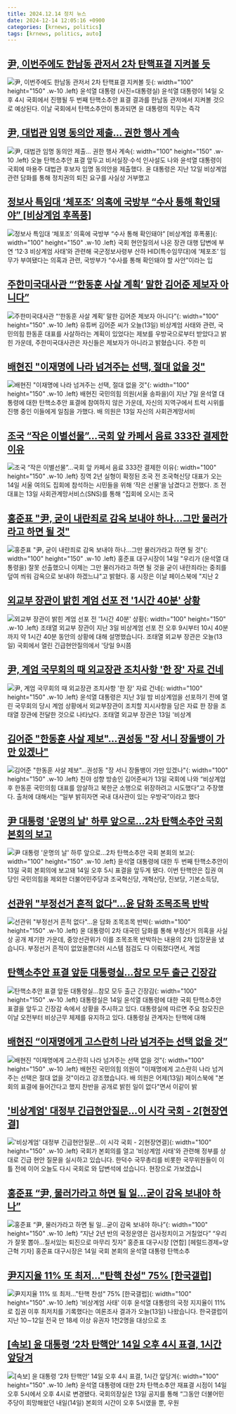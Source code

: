 ```yaml
---
title: 2024.12.14 정치 뉴스
date: 2024-12-14 12:05:16 +0900
categories: [krnews, politics]
tags: [krnews, politics, auto]
---
```

## [尹, 이번주에도 한남동 관저서 2차 탄핵표결 지켜볼 듯](https://n.news.naver.com/mnews/article/018/0005906075)

![尹, 이번주에도 한남동 관저서 2차 탄핵표결 지켜볼 듯](https://mimgnews.pstatic.net/image/origin/018/2024/12/14/5906075.jpg?type=nf220_150){: width="100" height="150" .w-10 .left}
윤석열 대통령 (사진=대통령실) 윤석열 대통령이 14일 오후 4시 국회에서 진행될 두 번째 탄핵소추안 표결 결과를 한남동 관저에서 지켜볼 것으로 예상된다. 이날 국회에서 탄핵소추안이 통과되면 윤 대통령의 직무는 즉각

## [尹, 대법관 임명 동의안 제출… 권한 행사 계속](https://n.news.naver.com/mnews/article/023/0003876471)

![尹, 대법관 임명 동의안 제출… 권한 행사 계속](https://mimgnews.pstatic.net/image/origin/023/2024/12/14/3876471.jpg?type=nf220_150){: width="100" height="150" .w-10 .left}
오늘 탄핵소추안 표결 앞두고 비서실장·수석 인사설도 나와 윤석열 대통령이 국회에 마용주 대법관 후보자 임명 동의안을 제출했다. 윤 대통령은 지난 12일 비상계엄 관련 담화를 통해 정치권의 퇴진 요구를 사실상 거부했고

## [정보사 특임대 ‘체포조’ 의혹에 국방부 “수사 통해 확인돼야” [비상계엄 후폭풍]](https://n.news.naver.com/mnews/article/022/0003994349)

![정보사 특임대 ‘체포조’ 의혹에 국방부 “수사 통해 확인돼야” [비상계엄 후폭풍]](https://mimgnews.pstatic.net/image/origin/022/2024/12/13/3994349.jpg?type=nf220_150){: width="100" height="150" .w-10 .left}
국회 현안질의서 나온 장관 대행 답변에 부연 ‘12·3 비상계엄 사태’와 관련해 국군정보사령부 산하 HID(특수임무대)에 ‘체포조’ 임무가 부여됐다는 의혹과 관련, 국방부가 “수사를 통해 확인돼야 할 사안”이라는 입

## [주한미국대사관 “‘한동훈 사살 계획’ 말한 김어준 제보자 아니다”](https://n.news.naver.com/mnews/article/056/0011856617)

![주한미국대사관 “‘한동훈 사살 계획’ 말한 김어준 제보자 아니다”](https://mimgnews.pstatic.net/image/origin/056/2024/12/13/11856617.jpg?type=nf220_150){: width="100" height="150" .w-10 .left}
유튜버 김어준 씨가 오늘(13일) 비상계엄 사태와 관련, 국민의힘 한동훈 대표를 사살하라는 계획이 있었다는 제보를 우방국으로부터 받았다고 밝힌 가운데, 주한미국대사관은 자신들은 제보자가 아니라고 밝혔습니다. 주한 미

## [배현진 "이재명에 나라 넘겨주는 선택, 절대 없을 것"](https://n.news.naver.com/mnews/article/277/0005517243)

![배현진 "이재명에 나라 넘겨주는 선택, 절대 없을 것"](https://mimgnews.pstatic.net/image/origin/277/2024/12/13/5517243.jpg?type=nf220_150){: width="100" height="150" .w-10 .left}
배현진 국민의힘 의원(서울 송파을)이 지난 7일 윤석열 대통령에 대한 탄핵소추안 표결에 참여하지 않은 가운데, 자신의 지역구에서 트럭 시위를 진행 중인 이들에게 일침을 가했다. 배 의원은 13일 자신의 사회관계망서비

## [조국 “작은 이별선물”…국회 앞 카페서 음료 333잔 결제한 이유](https://n.news.naver.com/mnews/article/009/0005413296)

![조국 “작은 이별선물”…국회 앞 카페서 음료 333잔 결제한 이유](https://mimgnews.pstatic.net/image/origin/009/2024/12/13/5413296.jpg?type=nf220_150){: width="100" height="150" .w-10 .left}
징역 2년 실형이 확정된 조국 전 조국혁신당 대표가 오는 14일 서울 여의도 집회에 참석하는 시민들을 위해 ‘작은 선물’을 남겼다고 전했다. 조 전 대표는 13일 사회관계망서비스(SNS)를 통해 “집회에 오시는 조국

## [홍준표 "尹, 굳이 내란죄로 감옥 보내야 하나…그만 물러가라고 하면 될 것"](https://n.news.naver.com/mnews/article/011/0004427707)

![홍준표 "尹, 굳이 내란죄로 감옥 보내야 하나…그만 물러가라고 하면 될 것"](https://mimgnews.pstatic.net/image/origin/011/2024/12/14/4427707.jpg?type=nf220_150){: width="100" height="150" .w-10 .left}
홍준표 대구시장이 14일 "우리가 (윤석열 대통령을) 잘못 선출했으니 이제는 그만 물러가라고 하면 될 것을 굳이 내란죄라는 중죄를 덮여 씌워 감옥으로 보내야 하겠느냐"고 밝혔다. 홍 시장은 이날 페이스북에 "지난 2

## [외교부 장관이 밝힌 계엄 선포 전 '1시간 40분' 상황](https://n.news.naver.com/mnews/article/057/0001860347)

![외교부 장관이 밝힌 계엄 선포 전 '1시간 40분' 상황](https://mimgnews.pstatic.net/image/origin/057/2024/12/13/1860347.jpg?type=nf220_150){: width="100" height="150" .w-10 .left}
조태열 외교부 장관이 지난 3일 비상계엄 선포 전 오후 9시부터 10시 40분까지 약 1시간 40분 동안의 상황에 대해 설명했습니다. 조태열 외교부 장관은 오늘(13일) 국회에서 열린 긴급현안질의에서 '당일 9시쯤

## [尹, 계엄 국무회의 때 외교장관 조치사항 '한 장' 자료 건네](https://n.news.naver.com/mnews/article/079/0003970462)

![尹, 계엄 국무회의 때 외교장관 조치사항 '한 장' 자료 건네](https://mimgnews.pstatic.net/image/origin/079/2024/12/13/3970462.jpg?type=nf220_150){: width="100" height="150" .w-10 .left}
윤석열 대통령은 지난 3일 밤 비상계엄을 선포하기 전에 열린 국무회의 당시 계엄 상황에서 외교부장관이 조치할 지시사항을 담은 자료 한 장을 조태열 장관에 전달한 것으로 나타났다. 조태열 외교부 장관은 13일 '비상계

## [김어준 "한동훈 사살 제보"…권성동 "장 서니 장돌뱅이 가만 있겠나"](https://n.news.naver.com/mnews/article/025/0003407728)

![김어준 "한동훈 사살 제보"…권성동 "장 서니 장돌뱅이 가만 있겠나"](https://mimgnews.pstatic.net/image/origin/025/2024/12/13/3407728.jpg?type=nf220_150){: width="100" height="150" .w-10 .left}
친야 성향 방송인 김어준씨가 13일 국회에 나와 “비상계엄 후 한동훈 국민의힘 대표를 암살하고 북한군 소행으로 위장하려고 시도했다”고 주장했다. 출처에 대해서는 “일부 밝히자면 국내 대사관이 있는 우방국”이라고 했다

## [尹 대통령 '운명의 날' 하루 앞으로…2차 탄핵소추안 국회 본회의 보고](https://n.news.naver.com/mnews/article/011/0004427441)

![尹 대통령 '운명의 날' 하루 앞으로…2차 탄핵소추안 국회 본회의 보고](https://mimgnews.pstatic.net/image/origin/011/2024/12/13/4427441.jpg?type=nf220_150){: width="100" height="150" .w-10 .left}
윤석열 대통령에 대한 두 번째 탄핵소추안이 13일 국회 본회의에 보고돼 14일 오후 5시 표결을 앞두게 됐다. 이번 탄핵안은 집권 여당인 국민의힘을 제외한 더불어민주당과 조국혁신당, 개혁신당, 진보당, 기본소득당,

## [선관위 "부정선거 흔적 없다"...윤 담화 조목조목 반박](https://n.news.naver.com/mnews/article/052/0002127433)

![선관위 "부정선거 흔적 없다"...윤 담화 조목조목 반박](https://mimgnews.pstatic.net/image/origin/052/2024/12/13/2127433.jpg?type=nf220_150){: width="100" height="150" .w-10 .left}
윤 대통령이 2차 대국민 담화를 통해 부정선거 의혹을 사실상 공개 제기한 가운데, 중앙선관위가 이를 조목조목 반박하는 내용의 2차 입장문을 냈습니다. 부정선거 흔적이 없었을뿐더러 시스템 점검도 다 이뤄졌다면서, 계엄

## [탄핵소추안 표결 앞둔 대통령실…참모 모두 출근 긴장감](https://n.news.naver.com/mnews/article/421/0007967075)

![탄핵소추안 표결 앞둔 대통령실…참모 모두 출근 긴장감](https://mimgnews.pstatic.net/image/origin/421/2024/12/14/7967075.jpg?type=nf220_150){: width="100" height="150" .w-10 .left}
대통령실은 14일 윤석열 대통령에 대한 국회 탄핵소추안 표결을 앞두고 긴장감 속에서 상황을 주시하고 있다. 대통령실에 따르면 주요 참모진은 이날 오전부터 비상근무 체제를 유지하고 있다. 대통령실 관계자는 탄핵에 대해

## [배현진 “이재명에게 고스란히 나라 넘겨주는 선택 없을 것”](https://n.news.naver.com/mnews/article/449/0000293955)

![배현진 “이재명에게 고스란히 나라 넘겨주는 선택 없을 것”](https://mimgnews.pstatic.net/image/origin/449/2024/12/14/293955.jpg?type=nf220_150){: width="100" height="150" .w-10 .left}
배현진 국민의힘 의원이 "이재명에게 고스란히 나라 넘겨주는 선택은 절대 없을 것"이라고 강조했습니다. 배 의원은 어제(13일) 페이스북에 "본회의 표결에 들어간다고 했지 찬반을 공개로 밝힌 일이 없다"면서 이같이 밝

## ['비상계엄' 대정부 긴급현안질문…이 시각 국회 - 2[현장연결]](https://n.news.naver.com/mnews/article/422/0000698094)

!['비상계엄' 대정부 긴급현안질문…이 시각 국회 - 2[현장연결]](https://mimgnews.pstatic.net/image/origin/422/2024/12/13/698094.jpg?type=nf220_150){: width="100" height="150" .w-10 .left}
국회가 본회의를 열고 '비상계엄 사태'와 관련해 정부를 상대로 긴급 현안 질문을 실시하고 있습니다. 한덕수 국무총리를 비롯한 국무위원들이 이틀 전에 이어 오늘도 다시 국회로 와 답변석에 섰습니다. 현장으로 가보겠습니

## [홍준표 “尹, 물러가라고 하면 될 일…굳이 감옥 보내야 하나”](https://n.news.naver.com/mnews/article/016/0002402215)

![홍준표 “尹, 물러가라고 하면 될 일…굳이 감옥 보내야 하나”](https://mimgnews.pstatic.net/image/origin/016/2024/12/14/2402215.jpg?type=nf220_150){: width="100" height="150" .w-10 .left}
“지난 2년 반의 국정운영은 검사정치이고 거칠었다” “우리가 잘못 뽑아…질서있는 퇴진으로 마무리 짓자” 홍준표 대구시장 [연합] [헤럴드경제=양근혁 기자] 홍준표 대구시장은 14일 국회 본회의 윤석열 대통령 탄핵소추

## [尹지지율 11% 또 최저…"탄핵 찬성" 75% [한국갤럽]](https://n.news.naver.com/mnews/article/374/0000415564)

![尹지지율 11% 또 최저…"탄핵 찬성" 75% [한국갤럽]](https://mimgnews.pstatic.net/image/origin/374/2024/12/13/415564.jpg?type=nf220_150){: width="100" height="150" .w-10 .left}
'비상계엄 사태' 이후 윤석열 대통령의 국정 지지율이 11%로 집권 이후 최저치를 기록했다는 여론조사 결과가 오늘(13일) 나왔습니다. 한국갤럽이 지난 10∼12일 전국 만 18세 이상 유권자 1천2명을 대상으로 조

## [[속보] 윤 대통령 ‘2차 탄핵안’ 14일 오후 4시 표결, 1시간 앞당겨](https://n.news.naver.com/mnews/article/009/0005413327)

![[속보] 윤 대통령 ‘2차 탄핵안’ 14일 오후 4시 표결, 1시간 앞당겨](https://mimgnews.pstatic.net/image/origin/009/2024/12/13/5413327.jpg?type=nf220_150){: width="100" height="150" .w-10 .left}
윤석열 대통령에 대한 2차 탄핵소추안 재표결 시점이 14일 오후 5시에서 오후 4시로 변경됐다. 국회의장실은 13일 공지를 통해 “그동안 더불어민주당이 희망해왔던 내일(14일) 본회의 시간이 오후 5시였을 뿐, 우원

